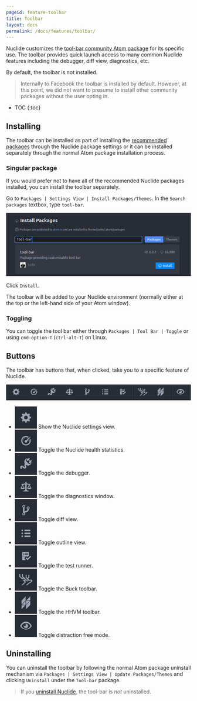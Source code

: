 ```yaml
---
pageid: feature-toolbar
title: Toolbar
layout: docs
permalink: /docs/features/toolbar/
---
```


Nuclide customizes the [tool-bar community Atom package](https://atom.io/packages/tool-bar) for its
specific use. The toolbar provides quick launch access to many common Nuclide features including
the debugger, diff view, diagnostics, etc.

By default, the toolbar is not installed.

> Internally to Facebook the toolbar is installed by default. However, at this point, we did not
> want to presume to install other community packages without the user opting in.

* TOC
{:toc}

## Installing

The toolbar can be installed as part of installing the
[recommended packages](/docs/editor/setup/#post-installation__recommended-packages) through the
Nuclide package settings or it can be installed separately through the normal Atom package
installation process.

### Singular package

If you would prefer not to have all of the recommended Nuclide packages installed, you can install
the toolbar separately.

Go to `Packages | Settings View | Install Packages/Themes`. In the `Search packages` textbox, type
`tool-bar`.

![](/static/images/docs/feature-toolbar-find-package.png)

Click `Install`.

The toolbar will be added to your Nuclide environment (normally either at the top or the left-hand
side of your Atom window).

### Toggling

You can toggle the tool bar either through `Packages | Tool Bar | Toggle` or using `cmd-option-T`
(`ctrl-alt-T`) on Linux.

## Buttons

The toolbar has buttons that, when clicked, take you to a specific feature of Nuclide.

![](/static/images/docs/feature-toolbar-buttons.png)

- ![](/static/images/docs/feature-toolbar-button-nuclide-settings.png) Show the Nuclide settings view.
- ![](/static/images/docs/feature-toolbar-button-nuclide-health.png) Toggle the Nuclide health statistics.
- ![](/static/images/docs/feature-toolbar-button-debugger.png) Toggle the debugger.
- ![](/static/images/docs/feature-toolbar-button-diagnostics.png) Toggle the diagnostics window.
- ![](/static/images/docs/feature-toolbar-button-diff-view.png) Toggle diff view.
- ![](/static/images/docs/feature-toolbar-button-outline-view.png) Toggle outline view.
- ![](/static/images/docs/feature-toolbar-button-test-runner.png) Toggle the test runner.
- ![](/static/images/docs/feature-toolbar-button-buck-toolbar.png) Toggle the Buck toolbar.
- ![](/static/images/docs/feature-toolbar-button-hhvm-toolbar.png) Toggle the HHVM toolbar.
- ![](/static/images/docs/feature-toolbar-button-distraction-free-mode.png) Toggle distraction free mode.

## Uninstalling

You can uninstall the toolbar by following the normal Atom package uninstall mechanism via
`Packages | Settings View | Update Packages/Themes` and clicking `Uninstall` under the `Tool-bar`
package.

> If you [uninstall Nuclide](/docs/editor/uninstall/), the tool-bar is *not* uninstalled.

